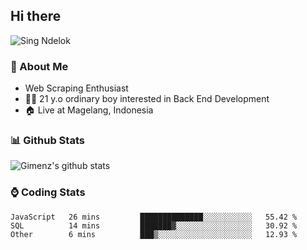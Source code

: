 
## Hi there
 ![Sing Ndelok](https://komarev.com/ghpvc/?username=Gimenz&color=green)

### 👤 About Me
* Web Scraping Enthusiast
* 🤷‍♂️ 21 y.o ordinary boy interested in Back End Development
* 🏠 Live at Magelang, Indonesia 

### 📊 Github Stats
  <img alt="Gimenz's github stats" src="https://github-readme-stats.vercel.app/api?username=Gimenz&count_private=true&hide=issues&show_icons=true&include_all_commits=true&line_height=24&border_radius=0"/>

### ⌚ Coding Stats
<!--START_SECTION:waka-->

```text
JavaScript   26 mins         ██████████████░░░░░░░░░░░   55.42 %
SQL          14 mins         ███████▓░░░░░░░░░░░░░░░░░   30.92 %
Other        6 mins          ███▒░░░░░░░░░░░░░░░░░░░░░   12.93 %
```

<!--END_SECTION:waka-->
